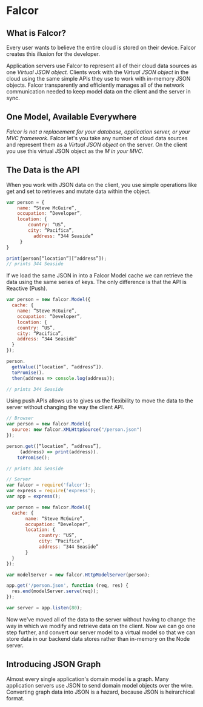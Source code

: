 # Falcor

## What is Falcor?

Every user wants to believe the entire cloud is stored on their device. Falcor creates this illusion for the developer.

Application servers use Falcor to represent all of their cloud data sources as one *Virtual JSON object.* Clients work with the *Virtual JSON object* in the cloud using the same simple APIs they use to work with in-memory JSON objects. Falcor transparently and efficiently manages all of the network communication needed to keep model data on the client and the server in sync.

##  One Model, Available Everywhere

*Falcor is not a replacement for your database, application server, or your MVC framework.* Falcor let's you take any number of cloud data sources and represent them as a *Virtual JSON object* on the server.  On the client you use this virtual JSON object as the *M in your MVC.*

## The Data is the API

When you work with JSON data on the client, you use simple operations like get and set to retrieves and mutate data within the object. 

```JavaScript
var person = {
 	name: “Steve McGuire”,
 	occupation: “Developer”,
 	location: {
  		country: “US”,
	  	city: “Pacifica”,
		  address: “344 Seaside”
	 }
}

print(person[“location”][“address”]);		
// prints 344 Seaside

```
If we load the same JSON in into a Falcor Model cache we can retrieve the data using the same series of keys. The only difference is that the API is Reactive (Push).

```JavaScript
var person = new falcor.Model({
  cache: {
    name: “Steve McGuire”,
    occupation: “Developer”,
    location: {
    country: “US”,
    city: “Pacifica”,
    address: “344 Seaside”
  }
});

person.
  getValue([“location”, “address”]).
  toPromise().
  then(address => console.log(address));

// prints 344 Seaside
```

Using push APIs allows us to gives us the flexibility to move the data to the server without changing the way the client API.

```JavaScript
// Browser
var person = new falcor.Model({
  source: new falcor.XMLHttpSource("/person.json")
});

person.get([“location”, “address”],
	 (address) => print(address)).
    toPromise();

// prints 344 Seaside

// Server
var falcor = require('falcor');
var express = require('express');
var app = express();

var person = new falcor.Model({
  cache: {
	   name: “Steve McGuire”,
	   occupation: “Developer”,
	   location: {
		    country: “US”,
		    city: “Pacifica”,
		    address: “344 Seaside”
	   }
  }
});

var modelServer = new falcor.HttpModelServer(person);

app.get('/person.json', function (req, res) {
  res.end(modelServer.serve(req));
});

var server = app.listen(80);
```
Now we've moved all of the data to the server without having to change the way in which we modify and retrieve data on the client. Now we can go one step further, and convert our server model to a virtual model so that we can store data in our backend data stores rather than in-memory on the Node server.

## Introducing JSON Graph

Almost every single application's domain model is a graph.  Many application servers use JSON to send domain model objects over the wire. Converting graph data into JSON is a hazard, because JSON is heirarchical format.

